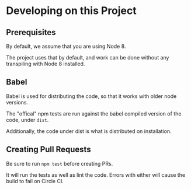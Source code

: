 # Developing on this Project

## Prerequisites
By default, we assume that you are using Node 8.

The project uses that by default, and work can be done without any transpiling with Node 8 installed.

## Babel
Babel is used for distributing the code, so that it works with older node versions.

The "offical" npm tests are run against the babel compiled version of the code, under `dist`.

Additionally, the code under dist is what is distributed on installation.

## Creating Pull Requests
Be sure to run `npm test` before creating PRs.

It will run the tests as well as lint the code. Errors with either will cause the build to fail on Circle CI.